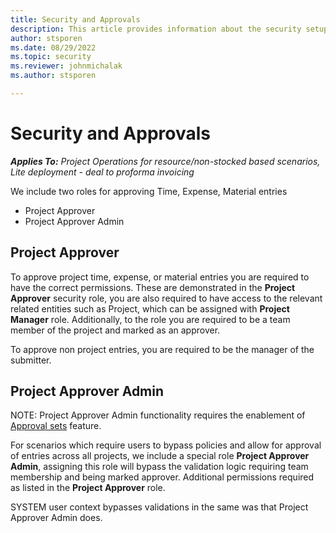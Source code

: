 ```yaml
---
title: Security and Approvals
description: This article provides information about the security setup for working with approvals in Project Operations.
author: stsporen
ms.date: 08/29/2022
ms.topic: security
ms.reviewer: johnmichalak
ms.author: stsporen

---
```

# Security and Approvals

_**Applies To:** Project Operations for resource/non-stocked based scenarios, Lite deployment - deal to proforma invoicing_

We include two roles for approving Time, Expense, Material entries
-	Project Approver
-	Project Approver Admin

## Project Approver
To approve project time, expense, or material entries you are required to have the correct permissions. These are demonstrated in the **Project Approver** security role, you are also required to have access to the relevant related entities such as Project, which can be assigned with **Project Manager** role. Additionally, to the role you are required to be a team member of the project and marked as an approver.

To approve non project entries, you are required to be the manager of the submitter.

## Project Approver Admin
NOTE: Project Approver Admin functionality requires the enablement of [Approval sets](./approvals/approval-sets) feature.

For scenarios which require users to bypass policies and allow for approval of entries across all projects, we include a special role **Project Approver Admin**, assigning this role will bypass the validation logic requiring team membership and being marked approver. Additional permissions required as listed in the **Project Approver** role.

SYSTEM user context bypasses validations in the same was that Project Approver Admin does.
